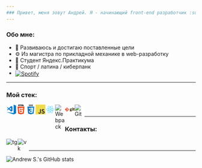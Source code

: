 ```yaml
---
### Привет, меня зовут Андрей. Я - начинающий front-end разработчик :sunglasses:
---
```

### Обо мне:
* :muscle: Развиваюсь и достигаю поставленные цели
* :gear: Из магистра по прикладной механике в web-разработку
* :orange_book: Студент Яндекс.Практикума
* :purple_heart: Спорт / латина / киберпанк
* [<img align="center" alt="Spotify" width="23px" src=https://image.flaticon.com/icons/png/512/87/87409.png />](https://open.spotify.com/playlist/07wHxD2DPUmjmdiKLeS7LQ?si=239eaba3da384521)
---
### Мой стек:
<img align="left" alt="Visual Studio Code" width="26px" src="https://raw.githubusercontent.com/github/explore/80688e429a7d4ef2fca1e82350fe8e3517d3494d/topics/visual-studio-code/visual-studio-code.png" />
<img align="left" alt="HTML5" width="26px" src="https://raw.githubusercontent.com/github/explore/80688e429a7d4ef2fca1e82350fe8e3517d3494d/topics/html/html.png" />
<img align="left" alt="CSS3" width="26px" src="https://raw.githubusercontent.com/github/explore/80688e429a7d4ef2fca1e82350fe8e3517d3494d/topics/css/css.png" />
<img align="left" alt="JavaScript" width="26px" src="https://raw.githubusercontent.com/github/explore/80688e429a7d4ef2fca1e82350fe8e3517d3494d/topics/javascript/javascript.png" />
<img align="left" alt="React" width="26px" src="https://raw.githubusercontent.com/github/explore/80688e429a7d4ef2fca1e82350fe8e3517d3494d/topics/react/react.png" />
<img align="left" alt="Webpack" width="26px" src="https://camo.githubusercontent.com/2d683cb5e5b81f048a2b88929288bbc6ae6a2ea9e6a44c48d8664edd78b2a69c/68747470733a2f2f63646e2e776f726c64766563746f726c6f676f2e636f6d2f6c6f676f732f7765627061636b2d69636f6e2e737667" />
<img align="left" alt="Git" width="26px" src="https://raw.githubusercontent.com/github/explore/80688e429a7d4ef2fca1e82350fe8e3517d3494d/topics/git/git.png" />
<img align="left" alt="Git" width="26px" style="background-color: #fff" src="https://avatars.githubusercontent.com/u/223412?s=280&v=4" />
<br />

---

### Контакты:
[<img align="left" alt="tg" width="30px" src="https://pngicon.ru/file/uploads/telegram.png" />](https://t.me/andrey_sdrv)
[<img align="left" alt="vk" width="30px" src="https://img.icons8.com/color/452/vk-com.png" />](https://vk.com/samsepiol1337)
<br />

---

![Andrew S.'s GitHub stats](https://github-readme-stats.vercel.app/api?username=totalretard&show_icons=true&hide_border=false&theme=tokyonight)
